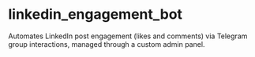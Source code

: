 # linkedin_engagement_bot
Automates LinkedIn post engagement (likes and comments) via Telegram group interactions, managed through a custom admin panel.
